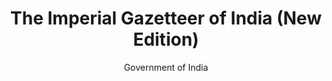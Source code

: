 ---
title: "The Imperial Gazetteer of India (New Edition)"
author: ["Government of India"]
year: 1908
language: ["English"]
genre: ["Travel Literature"]
description: "Comprehensive 26-volume encyclopedia of British India covering geography, history, economy, administration, and demographics. Authoritative colonial reference documenting every district, city, and princely state with statistical and descriptive data."
collections: ['regional-voices']
sources:
  - name: "Internet Archive"
    url: "https://archive.org/details/imperialgazettee04grea/page/n3/mode/2up"
    type: "other"
references:
  - name: "Wikipedia: Imperial Gazetteer of India"
    url: "https://en.wikipedia.org/wiki/Imperial_Gazetteer_of_India"
    type: "wikipedia"
  - name: "Open Library: The Imperial Gazetteer of"
    url: "https://openlibrary.org/search?q=The+Imperial+Gazetteer+of+India+New+Government+of+India"
    type: "other"
featured: false
publishDate: 2025-10-30
tags: ['classical', 'literature']
---